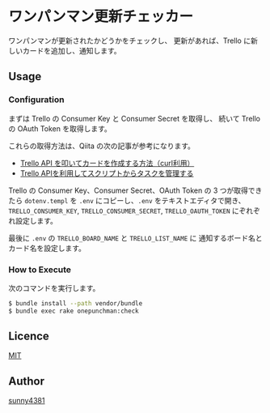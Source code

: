 ワンパンマン更新チェッカー
====

ワンパンマンが更新されたかどうかをチェックし、
更新があれば、Trello に新しいカードを追加し、通知します。

## Usage

### Configuration

まずは Trello の Consumer Key と Consumer Secret を取得し、
続いて Trello の OAuth Token を取得します。

これらの取得方法は、Qiita の次の記事が参考になります。

* [Trello API を叩いてカードを作成する方法（curl利用）](http://qiita.com/isseium/items/8eebac5b79ff6ed1a180)
* [Trello APIを利用してスクリプトからタスクを管理する](http://qiita.com/AKB428/items/a4a9ff2893affb20f99c)

Trello の Consumer Key、Consumer Secret、OAuth Token の 3 つが取得できたら
`dotenv.templ` を `.env` にコピーし、`.env` をテキストエディタで開き、
`TRELLO_CONSUMER_KEY`, `TRELLO_CONSUMER_SECRET`, `TRELLO_OAUTH_TOKEN` にぞれぞれ設定します。

最後に `.env` の `TRELLO_BOARD_NAME` と `TRELLO_LIST_NAME` に
通知するボード名とカード名を設定します。

### How to Execute

次のコマンドを実行します。

```sh
$ bundle install --path vendor/bundle
$ bundle exec rake onepunchman:check
```

## Licence

[MIT](https://github.com/tcnksm/tool/blob/master/LICENCE)

## Author

[sunny4381](https://github.com/sunny4381)
